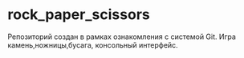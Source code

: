 # rock_paper_scissors
Репозиторий создан в рамках ознакомления с системой Git.
Игра камень,ножницы,бусага, консольный интерфейс.
